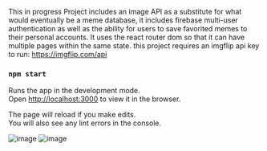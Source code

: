 This in progress Project includes an image API as a substitute for what would eventually be a meme database, it includes firebase multi-user authentication as well as the ability for users to save favorited memes to their personal accounts. It uses the react router dom so that it can have multiple pages within the same state. 
this project requires an imgflip api key to run: https://imgflip.com/api
### `npm start`



Runs the app in the development mode.\
Open [http://localhost:3000](http://localhost:3000) to view it in the browser.

The page will reload if you make edits.\
You will also see any lint errors in the console.

![image](https://user-images.githubusercontent.com/61161816/125348285-deb02600-e310-11eb-9dd8-4ab46ef82a08.png)
![image](https://user-images.githubusercontent.com/61161816/125348306-e5d73400-e310-11eb-95b5-f5554851399b.png)
